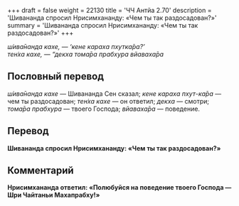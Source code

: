 +++
draft = false
weight = 22130
title = 'ЧЧ Антйа 2.70'
description = 'Шивананда спросил Нрисимхананду: «Чем ты так раздосадован?»'
summary = 'Шивананда спросил Нрисимхананду: «Чем ты так раздосадован?»'
+++

_ш́ива̄нанда кахе, — ‘кене караха пхутка̄ра?’  
тен̇ха кахе, — “декха тома̄ра прабхура вйаваха̄ра_

## Пословный перевод

_ш́ива̄нанда_ _кахе_ — Шивананда Сен сказал; _кене_ _караха_ _пхут_\-_ка̄ра_ — чем ты раздосадован; _тен̇ха_ _кахе_ — он ответил; _декха_ — смотри; _тома̄ра_ _прабхура_ — твоего Господа; _вйаваха̄ра_ — поведение.

## Перевод

**Шивананда спросил Нрисимхананду: «Чем ты так раздосадован?»**

## Комментарий

**Нрисимхананда ответил: «Полюбуйся на поведение твоего Господа — Шри Чайтаньи Махапрабху!»**
